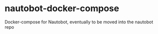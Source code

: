 # nautobot-docker-compose
Docker-compose for Nautobot, eventually to be moved into the nautobot repo

